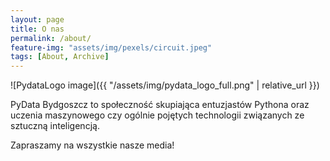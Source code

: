 ```yaml
---
layout: page
title: O nas
permalink: /about/
feature-img: "assets/img/pexels/circuit.jpeg"
tags: [About, Archive]
---
```


![PydataLogo image]({{ "/assets/img/pydata_logo_full.png" | relative_url }})

PyData Bydgoszcz to społeczność skupiająca entuzjastów Pythona oraz uczenia maszynowego czy ogólnie pojętych technologii związanych ze sztuczną inteligencją.

Zapraszamy na wszystkie nasze media!
